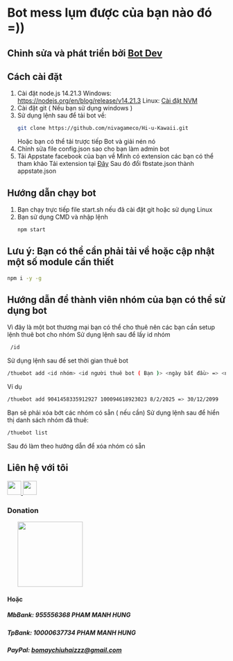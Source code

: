 # Bot mess lụm được của bạn nào đó =))

## Chỉnh sửa và phát triển bởi [Bot Dev](https://github.com/nivagameco/)

## Cách cài đặt

1. Cài đặt node.js 14.21.3
   Windows: https://nodejs.org/en/blog/release/v14.21.3
   Linux: [Cài đặt NVM](https://byvn.net/NSya)
2. Cài đặt git ( Nếu bạn sử dụng windows )
3. Sử dụng lệnh sau để tải bot về:
   ```bash
   git clone https://github.com/nivagameco/Hi-u-Kawaii.git
   ```
   Hoặc bạn có thể tải trược tiếp Bot và giải nén nó
4. Chỉnh sửa file config.json sao cho bạn làm admin bot
5. Tải Appstate facebook của bạn về
   Mình có extension các bạn có thể tham khảo
   Tải extension tại [Đây](https://byvn.net/Hsoq)
   Sau đó đổi fbstate.json thành appstate.json

## Hướng dẫn chạy bot

1. Bạn chạy trực tiếp file start.sh nếu đã cài đặt git hoặc sử dụng Linux
2. Bạn sử dụng CMD và nhập lệnh
   ```bash
   npm start
   ```
   
## Lưu ý: Bạn có thể cần phải tải về hoặc cập nhật một số module cần thiết
   ```bash
   npm i -y -g
   ```

## Hướng dẫn để thành viên nhóm của bạn có thể sử dụng bot

  Vì đây là một bot thương mại bạn có thể cho thuê nên các bạn cần setup lệnh thuê bot cho nhóm
  Sử dụng lệnh sau để lấy id nhóm
  ```bash
   /id
   ```
  Sử dụng lệnh sau để set thời gian thuê bot
  ```bash
  /thuebot add <id nhóm> <id người thuê bot ( Bạn )> <ngày bắt đầu> => <ngày kết thúc>
  ```
  Ví dụ
  ```bash
  /thuebot add 9041458335912927 100094618923023 8/2/2025 => 30/12/2099
  ```
  Bạn sẽ phải xóa bớt các nhóm có sẵn ( nếu cần)
  Sử dụng lệnh sau để hiển thị danh sách nhóm đã thuê:
  ```bash
  /thuebot list
  ```
  Sau đó làm theo hướng dẫn để xóa nhóm có sẵn

## Liên hệ với tôi
  
<p align="left"> <a href="https://www.facebook.com/lagvia.simpe" target="_blank" rel="noreferrer"> <picture> <source media="(prefers-color-scheme: dark)" srcset="https://raw.githubusercontent.com/danielcranney/readme-generator/main/public/icons/socials/facebook-dark.svg" /> <source media="(prefers-color-scheme: light)" srcset="https://raw.githubusercontent.com/danielcranney/readme-generator/main/public/icons/socials/facebook.svg" /> <img src="https://raw.githubusercontent.com/danielcranney/readme-generator/main/public/icons/socials/facebook.svg" width="32" height="32" /> </picture> </a> <a href="https://www.github.com/nivagameco" target="_blank" rel="noreferrer"> <picture> <source media="(prefers-color-scheme: dark)" srcset="https://raw.githubusercontent.com/danielcranney/readme-generator/main/public/icons/socials/github-dark.svg" /> <source media="(prefers-color-scheme: light)" srcset="https://raw.githubusercontent.com/danielcranney/readme-generator/main/public/icons/socials/github.svg" /> <img src="https://raw.githubusercontent.com/danielcranney/readme-generator/main/public/icons/socials/github.svg" width="32" height="32" /> </picture> </a></p>

### Donation

<ul style="list-style-type: none; margin: 0;">

<li style="display: inline-block; margin-right: 0.25rem;"><a href="https://www.buymeacoffee.com/nivagameco"><img src="https://cdn.buymeacoffee.com/buttons/v2/default-yellow.png" width="150"/></a></li>

</ul>

#### Hoặc

##### MbBank: 955556368 PHAM MANH HUNG
##### TpBank: 10000637734 PHAM MANH HUNG
##### PayPal: bomaychiuhaizzz@gmail.com
